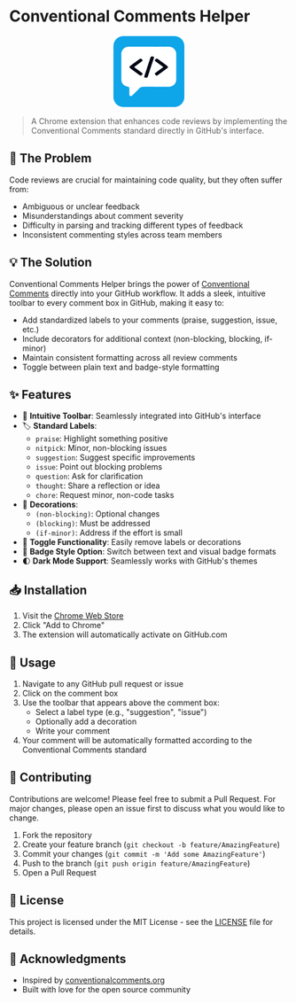 # Conventional Comments Helper

<p align="center">
  <img src="icons/icon128.png" alt="Conventional Comments Helper Logo" width="128" height="128">
</p>

> A Chrome extension that enhances code reviews by implementing the Conventional Comments standard directly in GitHub's interface.

## 🎯 The Problem

Code reviews are crucial for maintaining code quality, but they often suffer from:
- Ambiguous or unclear feedback
- Misunderstandings about comment severity
- Difficulty in parsing and tracking different types of feedback
- Inconsistent commenting styles across team members

## 💡 The Solution

Conventional Comments Helper brings the power of [Conventional Comments](https://conventionalcomments.org/) directly into your GitHub workflow. It adds a sleek, intuitive toolbar to every comment box in GitHub, making it easy to:

- Add standardized labels to your comments (praise, suggestion, issue, etc.)
- Include decorators for additional context (non-blocking, blocking, if-minor)
- Maintain consistent formatting across all review comments
- Toggle between plain text and badge-style formatting

## ✨ Features

- 🎨 **Intuitive Toolbar**: Seamlessly integrated into GitHub's interface
- 🏷️ **Standard Labels**: 
  - `praise`: Highlight something positive
  - `nitpick`: Minor, non-blocking issues
  - `suggestion`: Suggest specific improvements
  - `issue`: Point out blocking problems
  - `question`: Ask for clarification
  - `thought`: Share a reflection or idea
  - `chore`: Request minor, non-code tasks
- 🎯 **Decorations**:
  - `(non-blocking)`: Optional changes
  - `(blocking)`: Must be addressed
  - `(if-minor)`: Address if the effort is small
- 🔄 **Toggle Functionality**: Easily remove labels or decorations
- 🎨 **Badge Style Option**: Switch between text and visual badge formats
- 🌓 **Dark Mode Support**: Seamlessly works with GitHub's themes

## 📥 Installation

1. Visit the [Chrome Web Store](your-chrome-store-link)
2. Click "Add to Chrome"
3. The extension will automatically activate on GitHub.com

## 🚀 Usage

1. Navigate to any GitHub pull request or issue
2. Click on the comment box
3. Use the toolbar that appears above the comment box:
   - Select a label type (e.g., "suggestion", "issue")
   - Optionally add a decoration
   - Write your comment
4. Your comment will be automatically formatted according to the Conventional Comments standard

## 🤝 Contributing

Contributions are welcome! Please feel free to submit a Pull Request. For major changes, please open an issue first to discuss what you would like to change.

1. Fork the repository
2. Create your feature branch (`git checkout -b feature/AmazingFeature`)
3. Commit your changes (`git commit -m 'Add some AmazingFeature'`)
4. Push to the branch (`git push origin feature/AmazingFeature`)
5. Open a Pull Request

## 📄 License

This project is licensed under the MIT License - see the [LICENSE](LICENSE) file for details.

## 🙏 Acknowledgments

- Inspired by [conventionalcomments.org](https://conventionalcomments.org/)
- Built with love for the open source community
